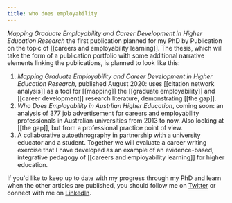 ```yaml
---
title: who does employability
---
```


*Mapping Graduate Employability and Career Development in Higher Education Research* the first publication planned for my PhD by Publication on the topic of [[careers and employability learning]]. The thesis, which will take the form of a publication portfolio with some additional narrative elements linking the publications, is planned to look like this: 

1. *Mapping Graduate Employability and Career Development in Higher Education Research*, published August 2020: uses [[citation network analysis]] as a tool for [[mapping]] the [[graduate employability]] and [[career development]] research literature, demonstrating [[the gap]].
2. *Who Does Employability in Austrlian Higher Education*, coming soon: an analysis of 377 job advertisement for careers and employability professionals in Australian universities from 2013 to now. Also looking at [[the gap]], but from a professional practice point of view. 
3. A collaborative autoethnography in partnership with a university educator and a student. Together we will evaluate a career writing exercise that I have developed as an example of an evidence-based, integrative pedagogy of [[careers and employability learning]] for higher education. 

If you'd like to keep up to date with my progress through my PhD and learn when the other articles are published, you should follow me on [Twitter](https://twitter.com/mojohealy) or connect with me on [LinkedIn](https://www.linkedin.com/in/mojohealy/). 